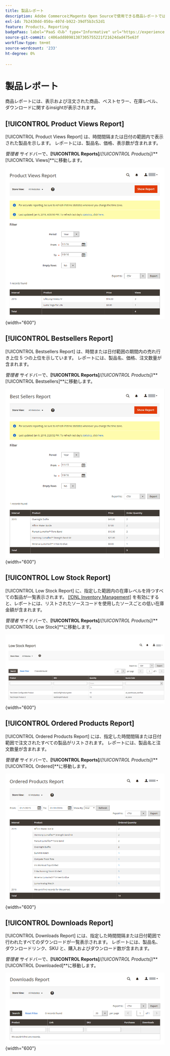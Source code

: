 ```yaml
---
title: 製品レポート
description: Adobe CommerceとMagento Open Sourceで使用できる商品レポートでは、表示および注文された商品、ベストセラー、在庫レベル、ダウンロードに関するinsightを提供します。
exl-id: 7b2430dd-050a-407d-b922-39df5b3c52d1
feature: Products, Reporting
badgePaas: label="PaaS のみ" type="Informative" url="https://experienceleague.adobe.com/en/docs/commerce/user-guides/product-solutions" tooltip="Adobe Commerce on Cloud プロジェクト（Adobeが管理する PaaS インフラストラクチャ）およびオンプレミスプロジェクトにのみ適用されます。"
source-git-commit: c406add80981387305755221f21624dad475e63f
workflow-type: tm+mt
source-wordcount: '233'
ht-degree: 0%

---
```


# 製品レポート

商品レポートには、表示および注文された商品、ベストセラー、在庫レベル、ダウンロードに関するinsightが表示されます。

## [!UICONTROL Product Views Report]

[!UICONTROL Product Views Report] は、時間間隔または日付の範囲内で表示された製品を示します。 レポートには、製品名、価格、表示数が含まれます。

_管理者_ サイドバーで、**[!UICONTROL Reports]**/_[!UICONTROL Products]_/**[!UICONTROL Views]**に移動します。

![ 製品表示レポート ](./assets/product-views.png){width="600"}

## [!UICONTROL Bestsellers Report]

[!UICONTROL Bestsellers Report] は、時間または日付範囲の期間内の売れ行き上位 5 つの上位を示しています。 レポートには、製品名、価格、注文数量が含まれます。

_管理者_ サイドバーで、**[!UICONTROL Reports]**/_[!UICONTROL Products]_/**[!UICONTROL Bestsellers]**に移動します。

![ ベストセラーのレポート ](./assets/bestsellers.png){width="600"}

## [!UICONTROL Low Stock Report]

[!UICONTROL Low Stock Report] に、指定した範囲内の在庫レベルを持つすべての製品が一覧表示されます。 [[!DNL Inventory Management]](../inventory-management/introduction.md) を有効にすると、レポートには、リストされたソースコードを使用したソースごとの低い在庫金額が含まれます。

_管理者_ サイドバーで、**[!UICONTROL Reports]**/_[!UICONTROL Products]_/**[!UICONTROL Low Stock]**に移動します。

![ 低在庫報告書 ](./assets/low-stock.png){width="600"}

## [!UICONTROL Ordered Products Report]

[!UICONTROL Ordered Products Report] には、指定した時間間隔または日付範囲で注文されたすべての製品がリストされます。 レポートには、製品名と注文数量が含まれます。

_管理者_ サイドバーで、**[!UICONTROL Reports]**/_[!UICONTROL Products]_/**[!UICONTROL Ordered]**に移動します。

![ 注文商品レポート ](./assets/products-ordered.png){width="600"}

## [!UICONTROL Downloads Report]

[!UICONTROL Downloads Report] には、指定した時間間隔または日付範囲で行われたすべてのダウンロードが一覧表示されます。 レポートには、製品名、ダウンロードリンク、SKU と、購入およびダウンロード数が含まれます。

_管理者_ サイドバーで、**[!UICONTROL Reports]**/_[!UICONTROL Products]_/**[!UICONTROL Downloaded]**に移動します。

![ ダウンロードレポート ](./assets/downloads.png){width="600"}
